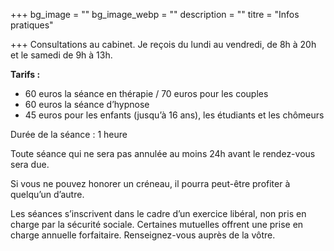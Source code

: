 +++
bg_image = ""
bg_image_webp = ""
description = ""
titre = "Infos pratiques"

+++
Consultations au cabinet. Je reçois du lundi au vendredi, de 8h à 20h et le samedi de 9h à 13h.

**Tarifs :**

* 60 euros la séance en thérapie / 70 euros pour les couples
* 60 euros la séance d’hypnose
* 45 euros pour les enfants (jusqu’à 16 ans), les étudiants et les chômeurs

Durée de la séance : 1 heure

Toute séance qui ne sera pas annulée au moins 24h avant le rendez-vous sera due.

Si vous ne pouvez honorer un créneau, il pourra peut-être profiter à quelqu’un d’autre.

Les séances s’inscrivent dans le cadre d’un exercice libéral, non pris en charge par la sécurité sociale. Certaines mutuelles offrent une prise en charge annuelle forfaitaire. Renseignez-vous auprès de la vôtre.